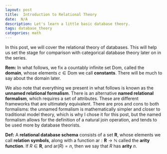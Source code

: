 ```yaml
---
layout: post
title:  Introduction to Relational Theory
date:  N/A 
description: Let's learn a little basic database theory.
tags: database_theory
categories: math
---
```


In this post, we will cover the relational theory of databases. This will help us set the stage for comparison with categorical database theory later on in the series.

**Rem:** In what follows, we fix a countably infinite set $\mathsf{Dom}$, called the **domain**, whose elements $c \in \mathsf{Dom}$ we call **constants**. There will be much to say about the domain later. 

We also note that everything we present in what follows is known as the **unnamed relational formalism**. There is an alternative **named relational formalism**, which requires a set of attributes. These are different frameworks that are ultimately equivalent. There are pros and cons to both formalisms: the unnamed formalism is mathematically simpler and closer to traditional model theory, which is why I chose it for this post, but the named formalism allows for the definition of a natural join operation, and tends to be used more by database theorists.

**Def:** A **relational database schema** consists of a set $\mathbf{R}$, whose elements we call **relation symbols**, along with a function $\text{ar}: \mathbf{R} \to \mathbb{N}$ called the **arity function**. If $R \in \mathbf{R}$, and $\text{ar}(R) = n$, then we say that $R$ has **arity** $n$.